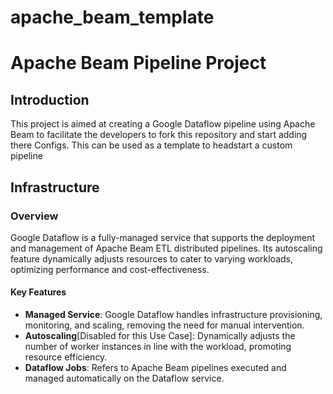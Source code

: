 # apache_beam_template

# Apache Beam Pipeline Project

## Introduction

This project is aimed at creating a Google Dataflow pipeline using Apache Beam to facilitate the developers to fork this repository and start adding there Configs. This can be used as a template to headstart a custom pipeline

## Infrastructure

### Overview

Google Dataflow is a fully-managed service that supports the deployment and management of Apache Beam ETL distributed pipelines. Its autoscaling feature dynamically adjusts resources to cater to varying workloads, optimizing performance and cost-effectiveness.

#### Key Features
- **Managed Service**: Google Dataflow handles infrastructure provisioning, monitoring, and scaling, removing the need for manual intervention.
- **Autoscaling**[Disabled for this Use Case]: Dynamically adjusts the number of worker instances in line with the workload, promoting resource efficiency.
- **Dataflow Jobs**: Refers to Apache Beam pipelines executed and managed automatically on the Dataflow service.
